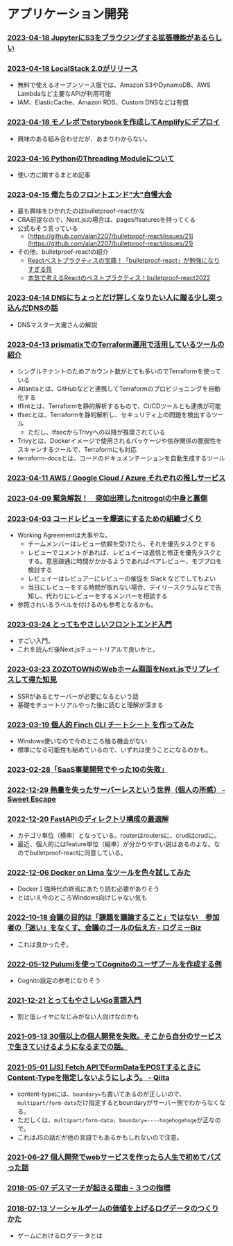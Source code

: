# アプリケーション開発

### [2023-04-18 JupyterにS3をブラウジングする拡張機能があるらしい](https://dev.classmethod.jp/articles/202304-jupyterhub_s3-md/)

### [2023-04-18 LocalStack 2.0がリリース](https://www.publickey1.jp/blog/23/awslocalstack_20.html)

- 無料で使えるオープンソース版では、Amazon S3やDynamoDB、AWS Lambdaなど主要なAPIが利用可能
- IAM、ElasticCache、Amazon RDS、Custom DNSなどは有償

### [2023-04-18 モノレポでstorybookを作成してAmplifyにデプロイ](https://dev.classmethod.jp/articles/storybook-amplify/)

- 興味のある組み合わせだが、あまりわからない。

### [2023-04-16 PythonのThreading Moduleについて](https://note.com/mega_gorilla/n/n101748d37b07)

- 使い方に関するまとめ記事

### [2023-04-15 俺たちのフロントエンド”大”自慢大会](https://dev.classmethod.jp/articles/20230414-findy-classmethod-frontend-event/)

- 最も興味をひかれたのはbulletproof-reactかな
- CRA前提なので、Next.jsの場合は、pages/featuresを持ってくる
- 公式もそう言っている
  - [https://github.com/alan2207/bulletproof-react/issues/21](https://github.com/alan2207/bulletproof-react/issues/21)
- その他、bulletproof-reactの紹介
  - [Reactベストプラクティスの宝庫！「bulletproof-react」が勉強になりすぎる件](https://zenn.dev/manalink_dev/articles/bulletproof-react-is-best-architecture)
  - [本気で考えるReactのベストプラクティス！bulletproof-react2022](https://zenn.dev/t_keshi/articles/bulletproof-react-2022)

### [2023-04-14 DNSにちょっとだけ詳しくなりたい人に贈る少し突っ込んだDNSの話](https://dev.classmethod.jp/articles/devio_day1_dns/)

- DNSマスター大瀧さんの解説

### [2023-04-13 prismatixでのTerraform運用で活用しているツールの紹介](https://dev.classmethod.jp/articles/developersio-day-one-terraform-and-related-tools-utilized-by-prismatix/)

- シングルテナントのためアカウント数がとても多いのでTerraformを使っている
- Atlantisとは、GitHubなどと連携してTerraformのプロビジョニングを自動化する
- tflintとは、Terraformを静的解析するもので、CI/CDツールとも連携が可能
- tfsecとは、Terraformを静的解析し、セキュリティ上の問題を検出するツール
  - ただし、tfsecからTrivyへの以降が推奨されている
- Trivyとは、Dockerイメージで使用されるパッケージや依存関係の脆弱性をスキャンするツールで、Terraformにも対応
- terraform-docsとは、コードのドキュメンテーションを自動生成するツール

### [2023-04-11 AWS / Google Cloud / Azure それぞれの推しサービス](https://dev.classmethod.jp/articles/developersio-day-one-favorite-services-aws-google-cloud-azure/)

### [2023-04-09 緊急解説！　突如出現したnitrogqlの中身と裏側](https://zenn.dev/uhyo/articles/nitrogql-beta-release)

### [2023-04-03 コードレビューを爆速にするための組織づくり](https://zenn.dev/hacobell_dev/articles/code-review-blocker)

- Working Agreementは大事やな。
  - チームメンバーはレビュー依頼を受けたら、それを優先タスクとする
  - レビューでコメントがあれば、レビュイーは返信と修正を優先タスクとする。意思疎通に時間がかかるようであればペアレビュー、モブプロを検討する
  - レビュイーはレビュアーにレビューの催促を Slack などでしてもよい
  - 当日にレビューをする時間が取れない場合、デイリースクラムなどで告知し、代わりにレビューをするメンバーを相談する
- 参照されいるラベルを付けるのも参考となるかも。

### [2023-03-24 とってもやさしいフロントエンド入門](https://zenn.dev/sharefull_blog/articles/eeff318b5cecb4)

- すごい入門。
- これを読んだ後Next.jsチュートリアルで良いかと。

### [2023-03-23 ZOZOTOWNのWebホーム画面をNext.jsでリプレイスして得た知見](https://techblog.zozo.com/entry/replacing-zozo-with-nextjs-knowledge)

- SSRがあるとサーバーが必要になるという話
- 基礎をチュートリアルやった後に読むと理解が深まる

### [2023-03-19 個人的 Finch CLI チートシート を作ってみた](https://dev.classmethod.jp/articles/the-finch-cli-cheat-sheet-v0-4-1/)

- Windows使いなので今のところ触る機会がない
- 標準になる可能性も秘めているので、いずれは使うことになるのかも。

### [2023-02-28「SaaS事業開発でやった10の失敗」](https://twitter.com/shin_sasaki19/status/1630432263359070208)

### [2022-12-29 熱量を失ったサーバーレスという世界（個人の所感） - Sweet Escape](https://www.keisuke69.net/entry/2022/12/29/135620)

### [2022-12-20 FastAPIのディレクトリ構成の最適解](https://zenn.dev/dencyu/articles/a94928b9ce45f7)

- カテゴリ単位（横串）となっている。routerはroutersに、crudはcrudに。
- 最近、個人的にはfeature単位（縦串）が分かりやすい説はあるのよな。なのでbulletproof-reactに同意している。

### [2022-12-06 Docker on Lima なツールを色々試してみた](https://developers.freee.co.jp/entry/freee-docker-desktop-alternative)

- Docker１強時代の終焉にあたり読む必要がありそう
- とはいえ今のところWindows向けじゃない気も

### [2022-10-18 会議の目的は「課題を議論すること」ではない　参加者の「迷い」をなくす、会議のゴールの伝え方 - ログミーBiz](https://logmi.jp/business/articles/327653)

- これは良かったぞ。

### [2022-05-12 Pulumiを使ってCognitoのユーザプールを作成する例](https://dev.classmethod.jp/articles/tried-make-cognito-userpool-using-pulumi)

- Cognito設定の参考になりそう

### [2021-12-21 とってもやさしいGo言語入門](https://zenn.dev/sharefull_blog/articles/1fb628d82ed79b)

- 割と低レイヤになじみがない人向けなのかも

### [2021-05-13 30個以上の個人開発を失敗。そこから自分のサービスで生きていけるようになるまでの話。](https://note.com/iritec/n/n17c741c5f02d)

### [2021-05-01 [JS] Fetch APIでFormDataをPOSTするときにContent-Typeを指定しないようにしよう。 - Qiita](https://qiita.com/YOCKOW/items/0b9635c62840998708f7)

- content-typeには、`boundary=`も書いてあるのが正しいので、`multipart/form-data`だけ指定するとboundaryがサーバー側でわからなくなる。
- ただしくは、`multipart/form-data; boundary=----hogehogehoge`が正なので。
- これはJSの話だが他の言語でもあるかもしれないので注意。

### [2021-06-27 個人開発でwebサービスを作ったら人生で初めてバズった話](https://qiita.com/katsunory/items/4e7611b057c664781636)

### [2018-05-07 デスマーチが起きる理由 - ３つの指標](https://gist.github.com/voluntas/9c1d9d51e86a853fed6889f743a12145)

### [2018-07-13 ソーシャルゲームの価値を上げるログデータのつくりかた](https://blog.applibot.co.jp/2018/07/13/collecting-high-quality-log-in-social-game/)

- ゲームにおけるログデータとは
